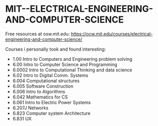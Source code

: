 # MIT--ELECTRICAL-ENGINEERING-AND-COMPUTER-SCIENCE
Free resources at osw.mit.edu: https://ocw.mit.edu/courses/electrical-engineering-and-computer-science/

Courses i personally took and found interesting:
  - 1.00 Intro to Computers and Engineering problem solving
  - 6.00 Intro to Computer Science and Programming
  - 6.0002 Intro to Computational Thinking and data science
  - 6.02 Intro to Digital Comm. Systems
  - 6.004 Computational structures
  - 6.005 Software Construction
  - 6.006 Intro to Algorithms
  - 6.042 Mathematics for CS
  - 6.061 Intro to Electric Power Systems
  - 6.207J Networks
  - 6.823 Computer system Architecture
  - 6.831 UX
